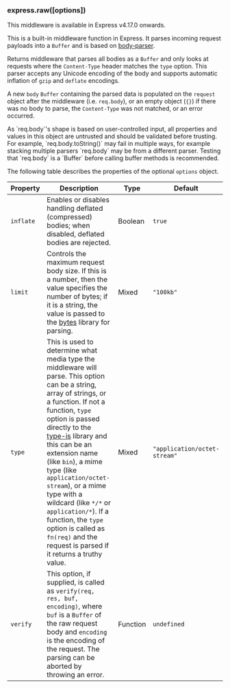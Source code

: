 <h3 id='express.raw' class='h2'>express.raw([options])</h3>

<div class="doc-box doc-info" markdown="1">
This middleware is available in Express v4.17.0 onwards.
</div>

This is a built-in middleware function in Express. It parses incoming request payloads into a `Buffer` and is based on [body-parser](/resources/middleware/body-parser.html).

Returns middleware that parses all bodies as a `Buffer` and only looks at requests where the `Content-Type` header matches the `type` option. This parser accepts any Unicode encoding of the body and supports automatic inflation of `gzip` and `deflate` encodings.

A new `body` `Buffer` containing the parsed data is populated on the `request` object after the middleware (i.e. `req.body`), or an empty object (`{}`) if there was no body to parse, the `Content-Type` was not matched, or an error occurred.

<div class="doc-box doc-warn" markdown="1">
As `req.body`'s shape is based on user-controlled input, all properties and
values in this object are untrusted and should be validated before trusting.
For example, `req.body.toString()` may fail in multiple ways, for example
stacking multiple parsers `req.body` may be from a different parser. Testing
that `req.body` is a `Buffer` before calling buffer methods is recommended.
</div>

The following table describes the properties of the optional `options` object.

| Property | Description | Type | Default |
| --- | --- | --- | --- |
| `inflate` | Enables or disables handling deflated (compressed) bodies; when disabled, deflated bodies are rejected. | Boolean | `true` |
| `limit` | Controls the maximum request body size. If this is a number, then the value specifies the number of bytes; if it is a string, the value is passed to the [bytes](https://www.npmjs.com/package/bytes) library for parsing. | Mixed | `"100kb"` |
| `type` | This is used to determine what media type the middleware will parse. This option can be a string, array of strings, or a function. If not a function, `type` option is passed directly to the [type-is](https://www.npmjs.org/package/type-is#readme) library and this can be an extension name (like `bin`), a mime type (like `application/octet-stream`), or a mime type with a wildcard (like `*/*` or `application/*`). If a function, the `type` option is called as `fn(req)` and the request is parsed if it returns a truthy value. | Mixed | `"application/octet-stream"` |
| `verify` | This option, if supplied, is called as `verify(req, res, buf, encoding)`, where `buf` is a `Buffer` of the raw request body and `encoding` is the encoding of the request. The parsing can be aborted by throwing an error. | Function | `undefined` |
